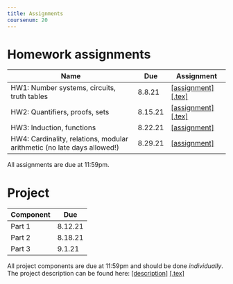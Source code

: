 ```yaml
---
title: Assignments
coursenum: 20
---
```


# Homework assignments

| Name | Due | Assignment |
| ---------- | --- | ------ |
| HW1: Number systems, circuits, truth tables | 8.8.21 | [[assignment]](raw/HW1_CSE20_Sum21.pdf) [[.tex]](raw/HW1_CSE20_Sum21.tex) |
| HW2: Quantifiers, proofs, sets | 8.15.21 | [[assignment]](raw/HW2_CSE20_Sum21.pdf) [[.tex]](raw/HW2_CSE20_Sum21.tex) |
| HW3: Induction, functions | 8.22.21 | [[assignment]](raw/HW3_CSE20_Sum21.pdf) |
| HW4: Cardinality, relations, modular arithmetic (no late days allowed!) | 8.29.21 |[[assignment]](raw/HW4_CSE20_Sum21.pdf) |

All assignments are due at 11:59pm.

# Project

| Component | Due | 
| ---  | --- |
| Part 1 | 8.12.21 |
| Part 2 | 8.18.21 |
| Part 3 | 9.1.21 |

All project components are due at 11:59pm and should be done _individually_.
The project description can be found here: [[description]](raw/description.pdf) [[.tex]](raw/description.tex)
